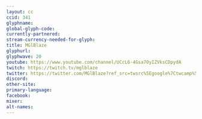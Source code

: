 ```yaml
---
layout: cc
ccid: 341
glyphname: 
global-glyph-code: 
currently-partnered: 
stream-currency-needed-for-glyph: 
title: MGlBlaze
glyphurl: 
glyphwave: 20
youtube: https://www.youtube.com/channel/UCcL6-4Gsa7OyIZVksCDpydA
twitch: https://twitch.tv/mglblaze
twitter: https://twitter.com/MGlBlaze?ref_src=twsrc%5Egoogle%7Ctwcamp%5Eserp%7Ctwgr%5Eauthor
discord: 
other-site: 
primary-language: 
facebook: 
mixer: 
alt-names: 
---
```


